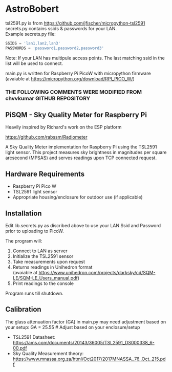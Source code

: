 # AstroBobert
tsl2591.py is from https://github.com/jfischer/micropython-tsl2591  
secrets.py contains ssids & passwords for your LAN.  
Example secrets.py file:

```python
SSIDS = 'lan1,lan2,lan3'  
PASSWORDS = 'password1,password2,password3'
```

Note: If your LAN has multipule access points. The last matching ssid in the list will be used to connect.  

main.py is written for Raspberry Pi PicoW with micropython firmware  
(avaiable at https://micropython.org/download/RPI_PICO_W/)  

### THE FOLLOWING COMMENTS WERE MODIFIED FROM chvvkumar GITHUB REPOSITORY
## PiSQM - Sky Quality Meter for Raspberry Pi
Heavily inspired by Richard's work on the ESP platform

https://github.com/rabssm/Radiometer

A Sky Quality Meter implementation for Raspberry Pi using the TSL2591 light sensor. This project measures sky brightness in magnitudes per square arcsecond (MPSAS) and serves readings upon TCP connected request.

## Hardware Requirements
- Raspberry Pi Pico W
- TSL2591 light sensor
- Appropriate housing/enclosure for outdoor use (if applicable)

## Installation
Edit lib.secrets.py as discribed above to use your LAN Ssid and Password prior to uploading to PicoW.

The program will:
1. Connect to LAN as server
2. Initialize the TSL2591 sensor
3. Take measurements upon request
4. Returns readings in Unihedron format  
(avaiable at https://www.unihedron.com/projects/darksky/cd/SQM-LE/SQM-LE_Users_manual.pdf)
5. Print readings to the console

Program runs till shutdown.

## Calibration
The glass attenuation factor (GA) in main.py may need adjustment based on your setup:
GA = 25.55  # Adjust based on your enclosure/setup

- TSL2591 Datasheet: https://ams.com/documents/20143/36005/TSL2591_DS000338_6-00.pdf
- Sky Quality Measurement theory: https://www.mnassa.org.za/html/Oct2017/2017MNASSA..76..Oct..215.pdf
